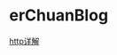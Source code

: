 # erChuanBlog

[http详解](https://github.com/METISU/erChuanBlog/blob/main/Notes/http%E8%AF%A6%E8%A7%A3.md)

